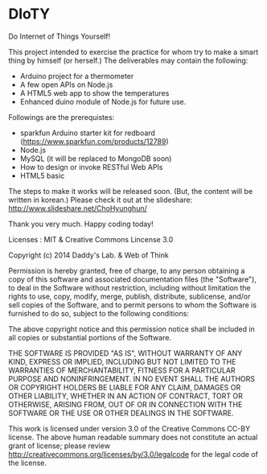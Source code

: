 DIoTY
=====

Do Internet of Things Yourself!

This project intended to exercise the practice for whom try to make a smart thing by himself (or herself.)
The deliverables may contain the following:
- Arduino project for a thermometer
- A few open APIs on Node.js
- A HTML5 web app to show the temperatures
- Enhanced duino module of Node.js for future use. 


Followings are the prerequistes:

- sparkfun Arduino starter kit for redboard (https://www.sparkfun.com/products/12789)
- Node.js
- MySQL (it will be replaced to MongoDB soon)
- How to design or invoke RESTful Web APIs
- HTML5 basic

The steps to make it works will be released soon. (But, the content will be written in korean.)
Please check it out at the slideshare: http://www.slideshare.net/ChoHyunghun/

Thank you very much.
Happy coding today!


Licenses : MIT & Creative Commons Lincense 3.0

Copyright (c) 2014 Daddy's Lab. & Web of Think

Permission is hereby granted, free of charge, to any person obtaining a copy of this software and associated documentation files (the "Software"), to deal in the Software without restriction, including without limitation the rights to use, copy, modify, merge, publish, distribute, sublicense, and/or sell copies of the Software, and to permit persons to whom the Software is furnished to do so, subject to the following conditions:

The above copyright notice and this permission notice shall be included in all copies or substantial portions of the Software.

THE SOFTWARE IS PROVIDED "AS IS", WITHOUT WARRANTY OF ANY KIND, EXPRESS OR IMPLIED, INCLUDING BUT NOT LIMITED TO THE WARRANTIES OF MERCHANTABILITY, FITNESS FOR A PARTICULAR PURPOSE AND NONINFRINGEMENT. IN NO EVENT SHALL THE AUTHORS OR COPYRIGHT HOLDERS BE LIABLE FOR ANY CLAIM, DAMAGES OR OTHER LIABILITY, WHETHER IN AN ACTION OF CONTRACT, TORT OR OTHERWISE, ARISING FROM, OUT OF OR IN CONNECTION WITH THE SOFTWARE OR THE USE OR OTHER DEALINGS IN THE SOFTWARE.


This work is licensed under version 3.0 of the Creative Commons CC-BY license. The above human readable summary does not constitute an actual grant of license; please review http://creativecommons.org/licenses/by/3.0/legalcode for the legal code of the license.